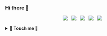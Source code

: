 ### Hi there 👋

<p align='center'>
<a href="https://dev.to/duyhenryer"><img height="30" src="https://raw.githubusercontent.com/trinwin/trinwin/master/icons/devto.png"></a>&nbsp;&nbsp;
<a href="https://twitter.com/duyhenryer"><img height="30" src="https://raw.githubusercontent.com/trinwin/trinwin/master/icons/twitter.png?raw=true"></a>&nbsp;&nbsp;
<a href="https://facebook.com/duyhenryer"><img height="30" src="https://raw.githubusercontent.com/trinwin/trinwin/master/icons/facebook.png"></a>&nbsp;&nbsp;
<a href="https://instagram.com/duyhenryer"><img height="30" src="https://raw.githubusercontent.com/trinwin/trinwin/master/icons/instagram.png?raw=true"></a>&nbsp;&nbsp;
<a href="https://www.linkedin.com/in/duyhenryer/"><img height="30" src="https://raw.githubusercontent.com/trinwin/trinwin/master/icons/linkedin.png?raw=true"></a>

<details>
 <summary><strong> 👀 Touch me 👀 </strong></summary>
<img src="./assets/me.jpg"/>


## Contribution
![Calvin's github stats](https://github-readme-stats.vercel.app/api?username=duyhenryer&show_icons=true&theme=radical)

- 😄 I’m not robot.
- 🔭 I’m currently working at FireApps.
- 🌱 I’m currently learning about DevOps.
- 💚 It's Blue.
- 🍄 Please visit my [Blog](http://thedevportfolio.xyz/) for more details

</details>